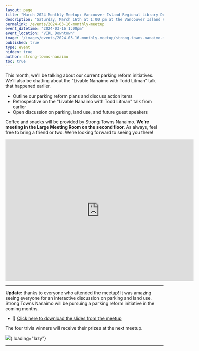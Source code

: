 ```yaml
---
layout: page
title: "March 2024 Monthly Meetup: Vancouver Island Regional Library Downtown"
description: "Saturday, March 16th at 1:00 pm at the Vancouver Island Regional Library downtown. We'll be talking about parking reform." 
permalink: /events/2024-03-16-monthly-meetup
event_datetime: "2024-03-16 1:00pm"
event_location: "VIRL Downtown"
image: '/images/events/2024-03-16-monthly-meetup/strong-towns-nanaimo-monthly-meeting-march-2024-no-text.png'
published: true
type: event
hidden: true
author: strong-towns-nanaimo
toc: true
---
```


This month, we'll be talking about our current parking reform initiatives.
We'll also be chatting about the "Livable Nanaimo with Todd Litman" talk that happened earlier.

- Outline our parking reform plans and discuss action items
- Retrospective on the "Livable Nanaimo with Todd Litman" talk from earlier
- Open discussion on parking, land use, and future guest speakers

Coffee and snacks will be provided by Strong Towns Nanaimo.
**We're meeting in the Large Meeting Room on the second floor.**
As always, feel free to bring a friend or two. We're looking forward to seeing you there!

<iframe src="https://www.google.com/maps/embed?pb=!1m14!1m8!1m3!1d10435.375834784667!2d-123.936446!3d49.16557!3m2!1i1024!2i768!4f13.1!3m3!1m2!1s0x5488a15814a89c2b%3A0xa00f9e80da1f7296!2sVancouver%20Island%20Regional%20Library%20-%20Nanaimo%20Harbourfront!5e0!3m2!1sen!2sca!4v1700540564096!5m2!1sen!2sca" width="600" height="450" style="border:0;" allowfullscreen="" loading="lazy" referrerpolicy="no-referrer-when-downgrade"></iframe>

***

**Update:** thanks to everyone who attended the meetup!
It was amazing seeing everyone for an interactive discussion on parking and land use.
Strong Towns Nanaimo will be pursuing a parking reform initiative in the coming months.

- 🔗 [Click here to download the slides from the meetup](/images/events/2024-03-16-monthly-meetup/2024-03-16-monthly-meetup.pdf)

The four trivia winners will receive their prizes at the next meetup.

![]({{site.baseurl}}/images/events/2024-03-16-monthly-meetup/2024-03-16-meetup-group-picture.png){:loading="lazy"}

***